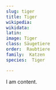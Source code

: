 ```yaml
---
slug: tiger
title: Tiger 
wikipedia: 
wikidata: 
latin:
image: Tiger 
class: Säugetiere
order:  Raubtiere
family:  Katzen 
species:  Tiger 

---
```


I am content.
